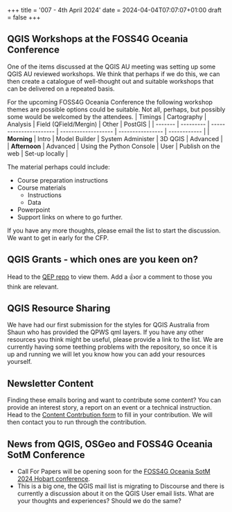 +++
title = '007 - 4th April 2024'
date = 2024-04-04T07:07:07+01:00
draft = false
+++

## QGIS Workshops at the FOSS4G Oceania Conference
One of the items discussed at the QGIS AU meeting was setting up some QGIS AU reviewed workshops. We think that perhaps if we do this, we can then create a catalogue of well-thought out and suitable workshops that can be delivered on a repeated basis. 

For the upcoming FOSS4G Oceania Conference the following workshop themes are possible options could be suitable. Not all, perhaps, but possibly some would be welcomed by the attendees.
|  Timings  | Cartography |         Analysis         | Field (QField/Mergin) |        Other       |     PostGIS    |
| ------- | --------- | ---------------------- | ------------------- | ---------------- | ------------ |
|  **Morning**  |    Intro    |       Model Builder      |   System Administer   |       3D QGIS      |    Advanced    |
| **Afternoon** |   Advanced  | Using the Python Console |          User         | Publish on the web | Set-up locally |

The material perhaps could include:  
- Course preparation instructions
- Course materials
  - Instructions
  - Data
- Powerpoint
- Support links on where to go further. 

If you have any more thoughts, please email the list to start the discussion. We want to get in early for the CFP.

## QGIS Grants - which ones are you keen on?
Head to the [QEP repo](https://github.com/qgis/QGIS-Enhancement-Proposals/labels/Grant-2024) to view them. Add a 👍or a comment to those you think are relevant. 

## QGIS Resource Sharing
We have had our first submission for the styles for QGIS Australia from Shaun who has provided the QPWS qml layers. If you have any other resources you think might be useful, please provide a link to the list. We are currently having some teething problems with the repository, so once it is up and running we will let you know how you can add your resources yourself.

## Newsletter Content
Finding these emails boring and want to contribute some content? You can provide an interest story, a report on an event or a technical instruction. Head to the [Content Contrbution form](https://forms.gle/2DPXq5Y8wqnc7KhS8) to fill in your contribution. We will then contact you to run through the contribution. 

## News from QGIS, OSGeo and FOSS4G Oceania SotM Conference
- Call For Papers will be opening soon for the [FOSS4G Oceania SotM 2024 Hobart conference](https://2024.foss4g-oceania.org/).
- This is a big one, the QGIS mail list is migrating to Discourse and there is currently a discussion about it on the QGIS User email lists. What are your thoughts and experiences? Should we do the same?
